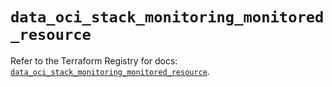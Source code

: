 # `data_oci_stack_monitoring_monitored_resource`

Refer to the Terraform Registry for docs: [`data_oci_stack_monitoring_monitored_resource`](https://registry.terraform.io/providers/oracle/oci/7.19.0/docs/data-sources/stack_monitoring_monitored_resource).
